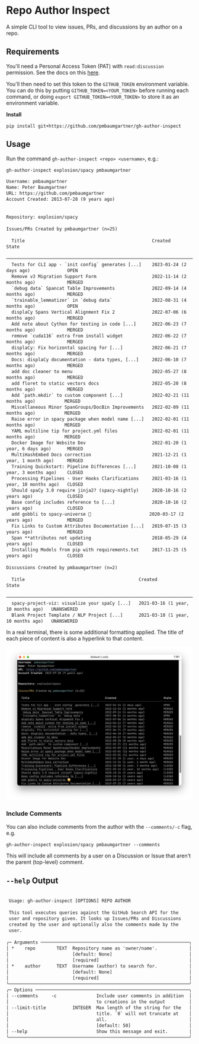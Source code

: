# Repo Author Inspect

A simple CLI tool to view issues, PRs, and discussions by an author on a repo.

## Requirements

You'll need a Personal Access Token (PAT) with `read:discussion` permission. See the docs on this [here](https://docs.github.com/en/authentication/keeping-your-account-and-data-secure/creating-a-personal-access-token#creating-a-personal-access-token-classic).

You'll then need to set this token to the `GITHUB_TOKEN` environment variable. You can do this by putting `GITHUB_TOKEN=<YOUR_TOKEN>` before running each command, or doing `export GITHUB_TOKEN=<YOUR_TOKEN>` to store it as an environment variable. 

**Install**

```
pip install git+https://github.com/pmbaumgartner/gh-author-inspect
```

## Usage

Run the command `gh-author-inspect <repo> <username>`, e.g.:

```bash
gh-author-inspect explosion/spacy pmbaumgartner
```

```
Username: pmbaumgartner
Name: Peter Baumgartner
URL: https://github.com/pmbaumgartner
Account Created: 2013-07-28 (9 years ago)


Repository: explosion/spacy

Issues/PRs Created by pmbaumgartner (n=25)                                                          
                                                                                                    
  Title                                                Created                              State   
 ────────────────────────────────────────────────────────────────────────────────────────────────── 
  Tests for CLI app - `init config` generates [...]    2023-01-24 (2 days ago)              OPEN    
  Remove v3 Migration Support Form                     2022-11-14 (2 months ago)            MERGED  
  `debug data` Spancat Table Improvements              2022-09-14 (4 months ago)            MERGED  
  `trainable_lemmatizer` in `debug data`               2022-08-31 (4 months ago)            OPEN    
  displaCy Spans Vertical Alignment Fix 2              2022-07-06 (6 months ago)            MERGED  
  Add note about Cython for testing in code [...]      2022-06-23 (7 months ago)            MERGED  
  remove `cuda116` extra from install widget           2022-06-22 (7 months ago)            MERGED  
  displaCy: Fix horizontal spacing for [...]           2022-06-21 (7 months ago)            MERGED  
  Docs: displaCy documentation - data types, [...]     2022-06-10 (7 months ago)            MERGED  
  add doc cleaner to menu                              2022-05-27 (8 months ago)            MERGED  
  add floret to static vectors docs                    2022-05-20 (8 months ago)            MERGED  
  Add `path.mkdir` to custom component [...]           2022-02-21 (11 months ago)           MERGED  
  Miscellaneous Minor SpanGroups/DocBin Improvements   2022-02-09 (11 months ago)           MERGED  
  Raise error in spacy package when model name [...]   2022-02-01 (11 months ago)           MERGED  
  YAML multiline tip for project.yml files             2022-02-01 (11 months ago)           MERGED  
  Docker Image for Website Dev                         2022-01-20 (1 year, 6 days ago)      MERGED  
  MultiHashEmbed Docs correction                       2021-12-21 (1 year, 1 month ago)     MERGED  
  Training Quickstart: Pipeline Differences [...]      2021-10-08 (1 year, 3 months ago)    CLOSED  
  Processing Pipelines - User Hooks Clarifications     2021-03-16 (1 year, 10 months ago)   CLOSED  
  Should spaCy 3.0 require jinja2? (spacy-nightly)     2020-10-16 (2 years ago)             CLOSED  
  Base config includes reference to [...]              2020-10-16 (2 years ago)             CLOSED  
  add gobbli to spacy-universe 🥳                      2020-03-17 (2 years ago)             MERGED  
  Fix Links to Custom Attributes Documentation [...]   2019-07-15 (3 years ago)             MERGED  
  Span **attributes not updating                       2018-05-29 (4 years ago)             CLOSED  
  Installing Models from pip with requirements.txt     2017-11-25 (5 years ago)             CLOSED  
                                                                                                    
Discussions Created by pmbaumgartner (n=2)                                                         
                                                                                                   
  Title                                           Created                              State       
 ───────────────────────────────────────────────────────────────────────────────────────────────── 
  spacy-project-viz: visualize your spaCy [...]   2021-03-16 (1 year, 10 months ago)   UNANSWERED  
  Blank Project Template / NLP Project [...]      2021-03-10 (1 year, 10 months ago)   UNANSWERED  
```

In a real terminal, there is some additional formatting applied. The title of each piece of content is also a hyperlink to that content.

<img src="demo.png">

### Include Comments

You can also include comments from the author with the `--comments/-c` flag, e.g.

```
gh-author-inspect explosion/spacy pmbaumgartner --comments
```

This will include all comments by a user on a Discussion or Issue that aren't the parent (top-level) comment.

## `--help` Output

```
                                                                      
 Usage: gh-author-inspect [OPTIONS] REPO AUTHOR                       
                                                                      
 This tool executes queries against the GitHub Search API for the     
 user and repository given. It looks up Issues/PRs and Discussions    
 created by the user and optionally also the comments made by the     
 user.                                                                
                                                                      
╭─ Arguments ────────────────────────────────────────────────────────╮
│ *    repo        TEXT  Repository name as 'owner/name'.            │
│                        [default: None]                             │
│                        [required]                                  │
│ *    author      TEXT  Username (author) to search for.            │
│                        [default: None]                             │
│                        [required]                                  │
╰────────────────────────────────────────────────────────────────────╯
╭─ Options ──────────────────────────────────────────────────────────╮
│ --comments     -c               Include user comments in addition  │
│                                 to creations in the output         │
│ --limit-title          INTEGER  Max length of the string for the   │
│                                 title. `0` will not truncate at    │
│                                 all.                               │
│                                 [default: 50]                      │
│ --help                          Show this message and exit.        │
╰────────────────────────────────────────────────────────────────────╯
```
